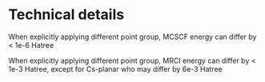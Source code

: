 # Technical details
When explicitly applying different point group, MCSCF energy can differ by < 1e-6 Hatree

When explicitly applying different point group, MRCI energy can differ by < 1e-3 Hatree, except for Cs-planar who may differ by 6e-3 Hatree
